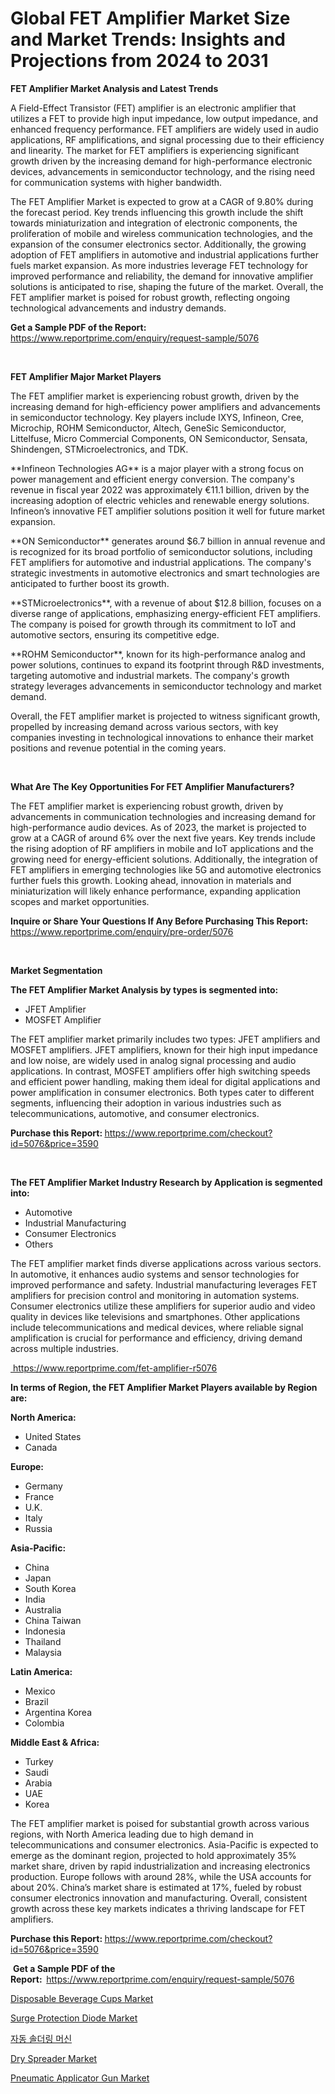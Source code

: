 <p><h1>Global FET Amplifier Market Size and Market Trends: Insights and Projections from 2024 to 2031</h1></p><p><strong>FET Amplifier Market Analysis and Latest Trends</strong></p>
<p><p>A Field-Effect Transistor (FET) amplifier is an electronic amplifier that utilizes a FET to provide high input impedance, low output impedance, and enhanced frequency performance. FET amplifiers are widely used in audio applications, RF amplifications, and signal processing due to their efficiency and linearity. The market for FET amplifiers is experiencing significant growth driven by the increasing demand for high-performance electronic devices, advancements in semiconductor technology, and the rising need for communication systems with higher bandwidth.</p><p>The FET Amplifier Market is expected to grow at a CAGR of 9.80% during the forecast period. Key trends influencing this growth include the shift towards miniaturization and integration of electronic components, the proliferation of mobile and wireless communication technologies, and the expansion of the consumer electronics sector. Additionally, the growing adoption of FET amplifiers in automotive and industrial applications further fuels market expansion. As more industries leverage FET technology for improved performance and reliability, the demand for innovative amplifier solutions is anticipated to rise, shaping the future of the market. Overall, the FET amplifier market is poised for robust growth, reflecting ongoing technological advancements and industry demands.</p></p>
<p><strong>Get a Sample PDF of the Report:&nbsp;</strong> <a href="https://www.reportprime.com/enquiry/request-sample/5076">https://www.reportprime.com/enquiry/request-sample/5076</a></p>
<p>&nbsp;</p>
<p><strong>FET Amplifier Major Market Players</strong></p>
<p><p>The FET amplifier market is experiencing robust growth, driven by the increasing demand for high-efficiency power amplifiers and advancements in semiconductor technology. Key players include IXYS, Infineon, Cree, Microchip, ROHM Semiconductor, Altech, GeneSic Semiconductor, Littelfuse, Micro Commercial Components, ON Semiconductor, Sensata, Shindengen, STMicroelectronics, and TDK.</p><p>**Infineon Technologies AG** is a major player with a strong focus on power management and efficient energy conversion. The company's revenue in fiscal year 2022 was approximately €11.1 billion, driven by the increasing adoption of electric vehicles and renewable energy solutions. Infineon’s innovative FET amplifier solutions position it well for future market expansion.</p><p>**ON Semiconductor** generates around $6.7 billion in annual revenue and is recognized for its broad portfolio of semiconductor solutions, including FET amplifiers for automotive and industrial applications. The company's strategic investments in automotive electronics and smart technologies are anticipated to further boost its growth.</p><p>**STMicroelectronics**, with a revenue of about $12.8 billion, focuses on a diverse range of applications, emphasizing energy-efficient FET amplifiers. The company is poised for growth through its commitment to IoT and automotive sectors, ensuring its competitive edge.</p><p>**ROHM Semiconductor**, known for its high-performance analog and power solutions, continues to expand its footprint through R&D investments, targeting automotive and industrial markets. The company's growth strategy leverages advancements in semiconductor technology and market demand.</p><p>Overall, the FET amplifier market is projected to witness significant growth, propelled by increasing demand across various sectors, with key companies investing in technological innovations to enhance their market positions and revenue potential in the coming years.</p></p>
<p>&nbsp;</p>
<p><strong>What Are The Key Opportunities For FET Amplifier Manufacturers?</strong></p>
<p><p>The FET amplifier market is experiencing robust growth, driven by advancements in communication technologies and increasing demand for high-performance audio devices. As of 2023, the market is projected to grow at a CAGR of around 6% over the next five years. Key trends include the rising adoption of RF amplifiers in mobile and IoT applications and the growing need for energy-efficient solutions. Additionally, the integration of FET amplifiers in emerging technologies like 5G and automotive electronics further fuels this growth. Looking ahead, innovation in materials and miniaturization will likely enhance performance, expanding application scopes and market opportunities.</p></p>
<p><strong>Inquire or Share Your Questions If Any Before Purchasing This Report:</strong> <a href="https://www.reportprime.com/enquiry/pre-order/5076">https://www.reportprime.com/enquiry/pre-order/5076</a></p>
<p>&nbsp;</p>
<p><strong>Market Segmentation</strong></p>
<p><strong>The FET Amplifier Market Analysis by types is segmented into:</strong></p>
<p><ul><li>JFET Amplifier</li><li>MOSFET Amplifier</li></ul></p>
<p><p>The FET amplifier market primarily includes two types: JFET amplifiers and MOSFET amplifiers. JFET amplifiers, known for their high input impedance and low noise, are widely used in analog signal processing and audio applications. In contrast, MOSFET amplifiers offer high switching speeds and efficient power handling, making them ideal for digital applications and power amplification in consumer electronics. Both types cater to different segments, influencing their adoption in various industries such as telecommunications, automotive, and consumer electronics.</p></p>
<p><strong>Purchase this Report:&nbsp;</strong><a href="https://www.reportprime.com/checkout?id=5076&price=3590">https://www.reportprime.com/checkout?id=5076&price=3590</a></p>
<p>&nbsp;</p>
<p><strong>The FET Amplifier Market Industry Research by Application is segmented into:</strong></p>
<p><ul><li>Automotive</li><li>Industrial Manufacturing</li><li>Consumer Electronics</li><li>Others</li></ul></p>
<p><p>The FET amplifier market finds diverse applications across various sectors. In automotive, it enhances audio systems and sensor technologies for improved performance and safety. Industrial manufacturing leverages FET amplifiers for precision control and monitoring in automation systems. Consumer electronics utilize these amplifiers for superior audio and video quality in devices like televisions and smartphones. Other applications include telecommunications and medical devices, where reliable signal amplification is crucial for performance and efficiency, driving demand across multiple industries.</p></p>
<p><a href="https://www.reportprime.com/fet-amplifier-r5076">&nbsp;https://www.reportprime.com/fet-amplifier-r5076</a></p>
<p><strong>In terms of Region, the FET Amplifier Market Players available by Region are:</strong></p>
<p>
    <p> <strong> North America: </strong>
        <ul>
            <li>United States</li>
            <li>Canada</li>
        </ul>
        </p> 
    <p> <strong> Europe: </strong>
        <ul>
            <li>Germany</li>
            <li>France</li>
            <li>U.K.</li>
            <li>Italy</li>
            <li>Russia</li>
        </ul>
        </p> 
    <p> <strong> Asia-Pacific: </strong>
        <ul>
            <li>China</li>
            <li>Japan</li>
            <li>South Korea</li>
            <li>India</li>
            <li>Australia</li>
            <li>China Taiwan</li>
            <li>Indonesia</li>
            <li>Thailand</li>
            <li>Malaysia</li>
        </ul>
        </p> 
    <p> <strong> Latin America: </strong>
        <ul>
            <li>Mexico</li>
            <li>Brazil</li>
            <li>Argentina Korea</li>
            <li>Colombia</li>
        </ul>
        </p> 
    <p> <strong> Middle East & Africa: </strong>
        <ul>
            <li>Turkey</li>
            <li>Saudi</li>
            <li>Arabia</li>
            <li>UAE</li>
            <li>Korea</li>
        </ul>
    </p>
    </p>
<p><p>The FET amplifier market is poised for substantial growth across various regions, with North America leading due to high demand in telecommunications and consumer electronics. Asia-Pacific is expected to emerge as the dominant region, projected to hold approximately 35% market share, driven by rapid industrialization and increasing electronics production. Europe follows with around 28%, while the USA accounts for about 20%. China’s market share is estimated at 17%, fueled by robust consumer electronics innovation and manufacturing. Overall, consistent growth across these key markets indicates a thriving landscape for FET amplifiers.</p></p>
<p><strong>Purchase this Report: </strong><a href="https://www.reportprime.com/checkout?id=5076&price=3590">https://www.reportprime.com/checkout?id=5076&price=3590</a></p>
<p>&nbsp;<strong>Get a Sample PDF of the Report:&nbsp;&nbsp;</strong><a href="https://www.reportprime.com/enquiry/request-sample/5076">https://www.reportprime.com/enquiry/request-sample/5076</a></p>
<p><strong></strong></p>
<p><p><a href="https://issuu.com/reportprime-2/docs/disposable-beverage-cups-market-siz_4495ee21ed4892">Disposable Beverage Cups Market</a></p><p><a href="https://github.com/RichRobinson5/Market-Research-Report-List-6/blob/main/surge-protection-diode-market.md">Surge Protection Diode Market</a></p><p><a href="https://github.com/sougarounis/Market-Research-Report-List-6/blob/main/72008664030.md">자동 솔더링 머신</a></p><p><a href="https://www.linkedin.com/pulse/dry-spreader-market-global-trends-forecast-2024-2031-eatwc?trackingId=%2FGTEfDNnT7%2Bbx1UiYLL9HA%3D%3D">Dry Spreader Market</a></p><p><a href="https://www.linkedin.com/pulse/what-innovations-shaping-pneumatic-applicator-gun-market-application-6hg1c?trackingId=L4EAKXmBQBOOVjKvLP0N7Q%3D%3D">Pneumatic Applicator Gun Market</a></p></p>
